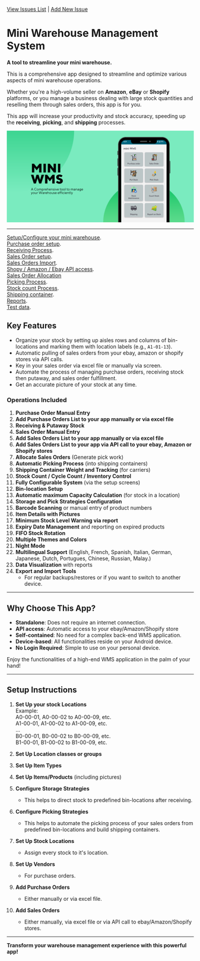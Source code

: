 [View Issues List](https://github.com/miniwms/Mini-WMS/issues)  |  [Add New Issue](https://github.com/miniwms/Mini-WMS/issues/new?assignees=&labels=&template=&title=)  

# Mini Warehouse Management System

**A tool to streamline your mini warehouse.**

This is a comprehensive app designed to streamline and optimize various aspects of mini warehouse operations.  

Whether you're a high-volume seller on **Amazon**, **eBay** or **Shopify** platforms, or you manage a business dealing with large stock quantities and reselling them through sales orders, this app is for you.  

This app will increase your productivity and stock accuracy, speeding up the **receiving**, **picking**, and **shipping** processes.

<img src="asset/mini_wms_feature.png" alt="Feature" width="600">

---

[Setup/Configure your mini warehouse](miniWMSConfiguration.md).  
[Purchase order setup](purchaseOrders.md).  
[Receiving Process](Receiving.md).  
[Sales Order setup](salesOrders.md).  
[Sales Orders Import](salesOrdersDownload.md).  
[Shopy / Amazon / Ebay API access](ShopifyAmazonEbayApi.md).  
[Sales Order Allocation](salesOrderAllocation.md)  
[Picking Process](Picking.md).  
[Stock count Process](stockCount.md).  
[Shipping container](shippingContainer.md).  
[Reports](reports.md).  
[Test data](testData.md). 


## **Key Features**
- Organize your stock by setting up aisles rows and columns of bin-locations and marking them with location labels (e.g., `A1-01-13`).
- Automatic pulling of sales orders from your ebay, amazon or shopify stores via API calls.
- Key in your sales order via excel file or manually via screen.
- Automate the process of managing purchase orders, receiving stock then putaway, and sales order fulfillment.
- Get an accurate picture of your stock at any time.

### **Operations Included**
1. **Purchase Order Manual Entry**  
2. **Add Purchase Orders List to your app manually or via excel file**  
3. **Receiving & Putaway Stock**  
4. **Sales Order Manual Entry**  
5. **Add Sales Orders List to your app manually or via excel file**
6. **Add Sales Orders List to your app via API call to your ebay, Amazon or Shopify stores**
7. **Allocate Sales Orders** (Generate pick work)  
8. **Automatic Picking Process** (into shipping containers)  
9. **Shipping Container Weight and Tracking** (for carriers)  
10. **Stock Count / Cycle Count / Inventory Control**  
11. **Fully Configurable System** (via the setup screens)  
12. **Bin-location Setup**  
13. **Automatic maximum Capacity Calculation** (for stock in a location)  
14. **Storage and Pick Strategies Configuration**  
15. **Barcode Scanning** or manual entry of product numbers  
16. **Item Details with Pictures**  
17. **Minimum Stock Level Warning via report**  
18. **Expiry Date Management** and reporting on expired products  
19. **FIFO Stock Rotation**  
20. **Multiple Themes and Colors**  
21. **Night Mode**  
22. **Multilingual Support** (English, French, Spanish, Italian, German, Japanese, Dutch, Portugues, Chinese, Russian, Malay.)  
23. **Data Visualization** with reports  
24. **Export and Import Tools**
    - For regular backups/restores or if you want to switch to another device.

---

## **Why Choose This App?**
- **Standalone**: Does not require an internet connection.
- **API access**: Automatic access to your ebay/Amazon/Shopify store
- **Self-contained**: No need for a complex back-end WMS application.  
- **Device-based**: All functionalities reside on your Android device.  
- **No Login Required**: Simple to use on your personal device.  

Enjoy the functionalities of a high-end WMS application in the palm of your hand!

---

## **Setup Instructions**
1. **Set Up your stock Locations**  
    Example:  
    A0-00-01, A0-00-02 to A0-00-09, etc.  
    A1-00-01, A1-00-02 to A1-00-09, etc.  
    ...  
    B0-00-01, B0-00-02 to B0-00-09, etc.  
    B1-00-01, B1-00-02 to B1-00-09, etc.  

2. **Set Up Location classes or groups**  
3. **Set Up Item Types**  
4. **Set Up Items/Products** (including pictures)  
5. **Configure Storage Strategies**  
    - This helps to direct stock to predefined bin-locations after receiving.  
6. **Configure Picking Strategies**  
    - This helps to automate the picking process of your sales orders from predefined bin-locations and build shipping containers.  
7. **Set Up Stock Locations**
   - Assign every stock to it's location.
9. **Set Up Vendors**
    - For purchase orders.
11. **Add Purchase Orders**  
    - Either manually or via excel file.  
12. **Add Sales Orders**  
    - Either manually, via excel file or via API call to ebay/Amazon/Shopify stores.  

---

**Transform your warehouse management experience with this powerful app!**

